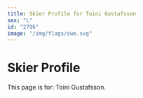 ```yaml
---
title: Skier Profile for Toini Gustafsson
sex: "L"
id: "2796"
image: "/img/flags/swe.svg" 
---
```


# Skier Profile

This page is for: Toini Gustafsson.
    